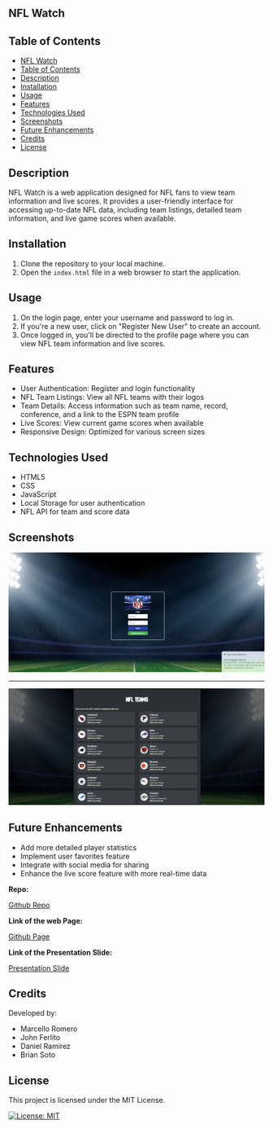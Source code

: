 


## NFL Watch

## Table of Contents
- [NFL Watch](#nfl-watch)
- [Table of Contents](#table-of-contents)
- [Description](#description)
- [Installation](#installation)
- [Usage](#usage)
- [Features](#features)
- [Technologies Used](#technologies-used)
- [Screenshots](#screenshots)
- [Future Enhancements](#future-enhancements)
- [Credits](#credits)
- [License](#license)

## Description
NFL Watch is a web application designed for NFL fans to view team information and live scores. It provides a user-friendly interface for accessing up-to-date NFL data, including team listings, detailed team information, and live game scores when available.

## Installation
1. Clone the repository to your local machine.
2. Open the `index.html` file in a web browser to start the application.

## Usage
1. On the login page, enter your username and password to log in.
2. If you're a new user, click on "Register New User" to create an account.
3. Once logged in, you'll be directed to the profile page where you can view NFL team information and live scores.

## Features
- User Authentication: Register and login functionality
- NFL Team Listings: View all NFL teams with their logos
- Team Details: Access information such as team name, record, conference, and a link to the ESPN team profile
- Live Scores: View current game scores when available
- Responsive Design: Optimized for various screen sizes

## Technologies Used
- HTML5
- CSS
- JavaScript
- Local Storage for user authentication
- NFL API for team and score data

## Screenshots

![alt text](./assets/images/Screenshot-1.png)

---

![alt text](./assets/images/Screenshot-2.png)

## Future Enhancements
- Add more detailed player statistics
- Implement user favorites feature
- Integrate with social media for sharing
- Enhance the live score feature with more real-time data
  
**Repo:**

[Github Repo](https://github.com/danielsantana9824/NFL-Watch)

**Link of the web Page:**

[Github Page](https://danielsantana9824.github.io/NFL-Watch/)

**Link of the Presentation Slide:**

[Presentation Slide](https://danielsantana9824.github.io/NFL-Watch/presentation)

## Credits
Developed by:

- Marcello Romero
- John Ferlito
- Daniel Ramirez
- Brian Soto

## License
This project is licensed under the MIT License.

[![License: MIT](https://img.shields.io/badge/License-MIT-yellow.svg)](https://opensource.org/licenses/MIT)
